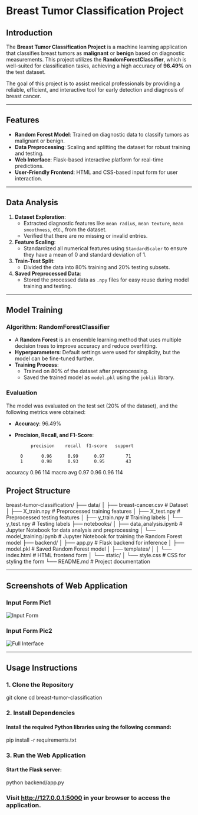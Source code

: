 # Breast Tumor Classification Project

## Introduction
The **Breast Tumor Classification Project** is a machine learning application that classifies breast tumors as **malignant** or **benign** based on diagnostic measurements. This project utilizes the **RandomForestClassifier**, which is well-suited for classification tasks, achieving a high accuracy of **96.49%** on the test dataset.

The goal of this project is to assist medical professionals by providing a reliable, efficient, and interactive tool for early detection and diagnosis of breast cancer.

---

## Features
- **Random Forest Model**: Trained on diagnostic data to classify tumors as malignant or benign.
- **Data Preprocessing**: Scaling and splitting the dataset for robust training and testing.
- **Web Interface**: Flask-based interactive platform for real-time predictions.
- **User-Friendly Frontend**: HTML and CSS-based input form for user interaction.

---

## Data Analysis
1. **Dataset Exploration**:
   - Extracted diagnostic features like `mean radius`, `mean texture`, `mean smoothness`, etc., from the dataset.
   - Verified that there are no missing or invalid entries.
2. **Feature Scaling**:
   - Standardized all numerical features using `StandardScaler` to ensure they have a mean of 0 and standard deviation of 1.
3. **Train-Test Split**:
   - Divided the data into 80% training and 20% testing subsets.
4. **Saved Preprocessed Data**:
   - Stored the processed data as `.npy` files for easy reuse during model training and testing.

---

## Model Training
### Algorithm: RandomForestClassifier
- A **Random Forest** is an ensemble learning method that uses multiple decision trees to improve accuracy and reduce overfitting.
- **Hyperparameters**: Default settings were used for simplicity, but the model can be fine-tuned further.
- **Training Process**:
  - Trained on 80% of the dataset after preprocessing.
  - Saved the trained model as `model.pkl` using the `joblib` library.

### Evaluation
The model was evaluated on the test set (20% of the dataset), and the following metrics were obtained:

- **Accuracy**: 96.49%
- **Precision, Recall, and F1-Score**:

            precision    recall  f1-score   support

        0       0.96      0.99      0.97        71
        1       0.98      0.93      0.95        43

 accuracy                           0.96       114
macro avg       0.97      0.96      0.96       114


## Project Structure
breast-tumor-classification/ ├── data/ │ ├── breast-cancer.csv # Dataset 
│ ├── X_train.npy # Preprocessed training features 
│ ├── X_test.npy # Preprocessed testing features 
│ ├── y_train.npy # Training labels 
│ └── y_test.npy # Testing labels 
├── notebooks/ 
│ ├── data_analysis.ipynb # Jupyter Notebook for data analysis and preprocessing 
│ └── model_training.ipynb # Jupyter Notebook for training the Random Forest model 
├── backend/ │ ├── app.py # Flask backend for inference 
│ ├── model.pkl # Saved Random Forest model 
│ ├── templates/ 
│ │ └── index.html # HTML frontend form 
│ └── static/ 
│ └── style.css # CSS for styling the form 
└── README.md # Project documentation



---

## Screenshots of Web Application

### Input Form Pic1
![Input Form](.breast-tumor-classification/Screenshots/pic1.png)

### Input Form Pic2
![Full Interface](.breast-tumor-classification/Screenshots/pic2.png)

---

## Usage Instructions

### 1. Clone the Repository
git clone <repository-url>
cd breast-tumor-classification

### 2. Install Dependencies
#### Install the required Python libraries using the following command:

pip install -r requirements.txt
### 3. Run the Web Application
#### Start the Flask server:

python backend/app.py
### Visit http://127.0.0.1:5000 in your browser to access the application.
